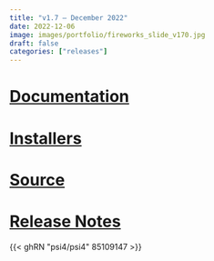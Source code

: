 ```yaml
---
title: "v1.7 — December 2022"
date: 2022-12-06
image: images/portfolio/fireworks_slide_v170.jpg
draft: false
categories: ["releases"]
---
```


# [Documentation](/psi4manual/1.7.0/index.html)
# [Installers](/installs/v17)
# [Source](https://github.com/psi4/psi4/tree/1.7.x)
# [Release Notes](https://github.com/psi4/psi4/releases/tag/v1.7)

{{< ghRN "psi4/psi4" 85109147 >}}

